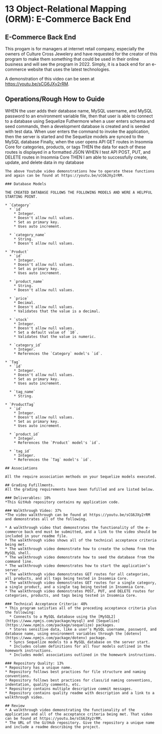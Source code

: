 # 13 Object-Relational Mapping (ORM): E-Commerce Back End

## E-Commerce Back End

This progam is for managers at internet retail company, especially the owners of Culture Cross Jewelery and have requested for the creator of this program to make them something that could be used in their online business and will see the program in 2022. Simply, it is a back end for an e-commerce website that uses the latest technologies.

A demonstration of this video can be seen at https://youtu.be/sCG6JXy2rRM.

## Operations/Rough How to Guide

WHEN the user adds their database name, MySQL username, and MySQL password to an environment variable file, then that user is able to connect to a database using Sequelize
Futhermore when a user enters schema and seed commands, then a development database is created and is seeded with test data. When user enters the command to invoke the application, then the server is started and the Sequelize models are synced to the MySQL database
Finally, when the user opens API GET routes in Insomnia Core for categories, products, or tags
THEN the data for each of these routes is displayed in a formatted JSON
WHEN I test API POST, PUT, and DELETE routes in Insomnia Core
THEN I am able to successfully create, update, and delete data in my database
```
The above Youtube video demonstrations how to operate these functions and again can be found at https://youtu.be/sCG6JXy2rRM.

### Database Models

THE CREATED DATABASE FOLLOWS THE FOLLOWING MODELS AND WERE A HELPFUL STARTING POINT.

* `Category`
  * `id`
    * Integer.
    * Doesn't allow null values.
    * Set as primary key.
    * Uses auto increment.

  * `category_name`
    * String.
    * Doesn't allow null values.

* `Product`
  * `id`
    * Integer.
    * Doesn't allow null values.
    * Set as primary key.
    * Uses auto increment.

  * `product_name`
    * String.
    * Doesn't allow null values.

  * `price`
    * Decimal.
    * Doesn't allow null values.
    * Validates that the value is a decimal.

  * `stock`
    * Integer.
    * Doesn't allow null values.
    * Set a default value of `10`.
    * Validates that the value is numeric.

  * `category_id`
    * Integer.
    * References the `Category` model's `id`.

* `Tag`
  * `id`
    * Integer.
    * Doesn't allow null values.
    * Set as primary key.
    * Uses auto increment.

  * `tag_name`
    * String.

* `ProductTag`
  * `id`
    * Integer.
    * Doesn't allow null values.
    * Set as primary key.
    * Uses auto increment.

  * `product_id`
    * Integer.
    * References the `Product` model's `id`.

  * `tag_id`
    * Integer.
    * References the `Tag` model's `id`.

## Associations

All the require association methods on your Sequelize models executed.

## Grading Fufillments.
All the grading requirements have been fufilled and are listed below. 

### Deliverables: 10%
*This GitHub repository contains my application code.

### Walkthrough Video: 37%
*The video walkthrough can be found at https://youtu.be/sCG6JXy2rRM and demonstrates all of the following.

* A walkthrough video that demonstrates the functionality of the e-commerce back end must be submitted, and a link to the video should be included in your readme file.
* The walkthrough video shows all of the technical acceptance criteria being met.
* The walkthrough video demonstrate how to create the schema from the MySQL shell.
* The walkthrough video demonstrate how to seed the database from the command line.
* The walkthrough video demonstrates how to start the application’s server.
* The walkthrough video demonstrates GET routes for all categories, all products, and all tags being tested in Insomnia Core.
* The walkthrough video demonstrates GET routes for a single category, a single product, and a single tag being tested in Insomnia Core.
* The walkthrough video demonstrates POST, PUT, and DELETE routes for categories, products, and tags being tested in Insomnia Core.

### Technical Acceptance Criteria: 40%
* This program satisfies all of the preceding acceptance criteria plus the following:
  * Connects to a MySQL database using the [MySQL2](https://www.npmjs.com/package/mysql) and [Sequelize](https://www.npmjs.com/package/sequelize) packages.
  * Stores sensitive data, like a user’s MySQL username, password, and database name, using environment variables through the [dotenv](https://www.npmjs.com/package/dotenv) package.
  * Syncs Sequelize models to a MySQL database on the server start.
  * Includes column definitions for all four models outlined in the homework instructions.
  * Includes model associations outlined in the homework instructions.

### Repository Quality: 13%
* Repository has a unique name.
* Repository follows best practices for file structure and naming conventions.
* Repository follows best practices for class/id naming conventions, indentation, quality comments, etc.
* Repository contains multiple descriptive commit messages.
* Repository contains quality readme with description and a link to a walkthrough video.

## Review
* A walkthrough video demonstrating the functionality of the application and all of the acceptance criteria being met. That video can be found at https://youtu.be/sCG6JXy2rRM.
* The URL of the GitHub repository. Give the repository a unique name and include a readme describing the project.